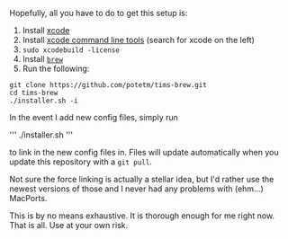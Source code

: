 Hopefully, all you have to do to get this setup is:
  1. Install [xcode](https://developer.apple.com/xcode/)
  2. Install [xcode command line tools](https://developer.apple.com/downloads/index.action) (search for xcode on the left)
  3. `sudo xcodebuild -license`
  4. Install [`brew`](http://brew.sh/)
  5. Run the following:

```
git clone https://github.com/potetm/tims-brew.git
cd tims-brew
./installer.sh -i
```

In the event I add new config files, simply run

'''
./installer.sh
'''

to link in the new config files in.  Files will update automatically
when you update this repository with a `git pull`.

Not sure the force linking is actually a stellar idea, but I'd rather use
the newest versions of those and I never had any problems with (ehm...) MacPorts.

This is by no means exhaustive.  It is thorough enough for me right now.
That is all.  Use at your own risk.
